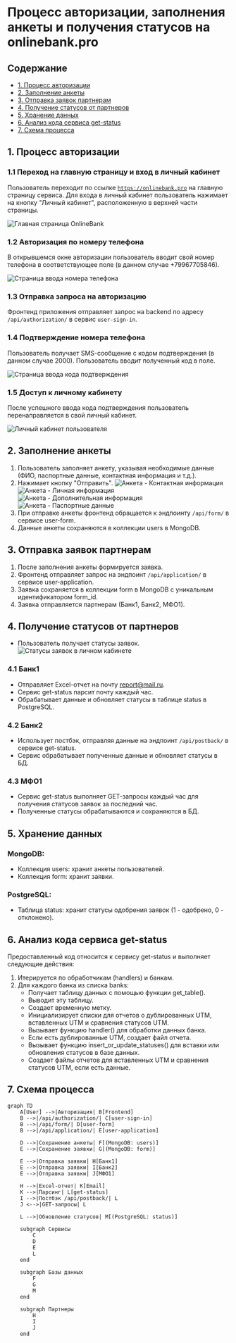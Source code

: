 # Процесс авторизации, заполнения анкеты и получения статусов на onlinebank.pro

## Содержание
- [1. Процесс авторизации](#1-процесс-авторизации)
- [2. Заполнение анкеты](#2-заполнение-анкеты)
- [3. Отправка заявок партнерам](#3-отправка-заявок-партнерам)
- [4. Получение статусов от партнеров](#4-получение-статусов-от-партнеров)
- [5. Хранение данных](#5-хранение-данных)
- [6. Анализ кода сервиса get-status](#6-анализ-кода-сервиса-get-status)
- [7. Схема процесса](#7-схема-процесса)

## 1. Процесс авторизации

### 1.1 Переход на главную страницу и вход в личный кабинет

Пользователь переходит по ссылке [`https://onlinebank.pro`](https://onlinebank.pro) на главную страницу сервиса. Для входа в личный кабинет пользователь нажимает на кнопку "Личный кабинет", расположенную в верхней части страницы.

![Главная страница OnlineBank](images/onlinebank-homepage.png)

### 1.2 Авторизация по номеру телефона

В открывшемся окне авторизации пользователь вводит свой номер телефона в соответствующее поле (в данном случае +79967705846).

![Страница ввода номера телефона](images/phone-number-input.png)

### 1.3 Отправка запроса на авторизацию

Фронтенд приложения отправляет запрос на backend по адресу `/api/authorization/` в сервис `user-sign-in`.

### 1.4 Подтверждение номера телефона

Пользователь получает SMS-сообщение с кодом подтверждения (в данном случае 2000). Пользователь вводит полученный код в поле.

![Страница ввода кода подтверждения](images/confirmation-code-input.png)

### 1.5 Доступ к личному кабинету

После успешного ввода кода подтверждения пользователь перенаправляется в свой личный кабинет.

![Личный кабинет пользователя](images/user-dashboard.png)

## 2. Заполнение анкеты
1. Пользователь заполняет анкету, указывая необходимые данные (ФИО, паспортные данные, контактная информация и т.д.).
2. Нажимает кнопку "Отправить".
![Анкета - Контактная информация](images/form-contact-info.png)
![Анкета - Личная информация](images/form-personal-info.png)
![Анкета - Дополнительная информация](images/form-add-info.png)
![Анкета - Паспортные данные](images/form-passport-info.png)
3. При отправке анкеты фронтенд обращается к эндпоинту `/api/form/` в сервисе user-form.
4. Данные анкеты сохраняются в коллекции users в MongoDB.

## 3. Отправка заявок партнерам

1. После заполнения анкеты формируется заявка. 
2. Фронтенд отправляет запрос на эндпоинт `/api/application/` в сервисе user-application. 
3. Заявка сохраняется в коллекции form в MongoDB с уникальным идентификатором form_id. 
4. Заявка отправляется партнерам (Банк1, Банк2, МФО1).

## 4. Получение статусов от партнеров
- Пользователь получает статусы заявок.
  ![Статусы заявок в личном кабинете](images/application-statuses.png)
### 4.1 Банк1
- Отправляет Excel-отчет на почту report@mail.ru.
- Сервис get-status парсит почту каждый час.
- Обрабатывает данные и обновляет статусы в таблице status в PostgreSQL.

### 4.2 Банк2
- Использует постбэк, отправляя данные на эндпоинт `/api/postback/` в сервисе get-status.
- Сервис обрабатывает полученные данные и обновляет статусы в БД.

### 4.3 МФО1
- Сервис get-status выполняет GET-запросы каждый час для получения статусов заявок за последний час.
- Полученные статусы обрабатываются и сохраняются в БД.

## 5. Хранение данных

### MongoDB:
- Коллекция users: хранит анкеты пользователей.
- Коллекция form: хранит заявки.

### PostgreSQL:
- Таблица status: хранит статусы одобрения заявок (1 - одобрено, 0 - отклонено).

## 6. Анализ кода сервиса get-status

Предоставленный код относится к сервису get-status и выполняет следующие действия:

1. Итерируется по обработчикам (handlers) и банкам.
2. Для каждого банка из списка banks:
    - Получает таблицу данных с помощью функции get_table().
    - Выводит эту таблицу.
    - Создает временную метку.
    - Инициализирует списки для отчетов о дублированных UTM, вставленных UTM и сравнения статусов UTM.
    - Вызывает функцию handler() для обработки данных банка.
    - Если есть дублированные UTM, создает файл отчета.
    - Вызывает функцию insert_or_update_statuses() для вставки или обновления статусов в базе данных.
    - Создает файлы отчетов для вставленных UTM и сравнения статусов UTM, если есть данные.

## 7. Схема процесса

```mermaid
graph TD
    A[User] -->|Авторизация| B[Frontend]
    B -->|/api/authorization/| C[user-sign-in]
    B -->|/api/form/| D[user-form]
    B -->|/api/application/| E[user-application]
    
    D -->|Сохранение анкеты| F[(MongoDB: users)]
    E -->|Сохранение заявки| G[(MongoDB: form)]
    
    E -->|Отправка заявки| H[Банк1]
    E -->|Отправка заявки| I[Банк2]
    E -->|Отправка заявки| J[МФО1]
    
    H -->|Excel-отчет| K[Email]
    K -->|Парсинг| L[get-status]
    I -->|Постбэк /api/postback/| L
    J <-->|GET-запросы| L
    
    L -->|Обновление статусов| M[(PostgreSQL: status)]
    
    subgraph Сервисы
        C
        D
        E
        L
    end
    
    subgraph Базы данных
        F
        G
        M
    end
    
    subgraph Партнеры
        H
        I
        J
    end
```
